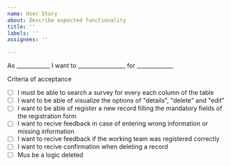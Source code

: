 ```yaml
---
name: User Story
about: Describe expected functionality
title: ''
labels: ''
assignees: ''

---
```


As ____________ I want to _________________ for _____________

Criteria of acceptance

- [ ] I must be able to search a survey for every each column of the table
- [ ] I want to be able of visualize the options of "details", "delete" and "edit"
- [ ] I want to be able of register a new record filling the mandatory fields of the registration form
- [ ] I want to recive feedback in case of entering wrong information or missing information
- [ ] I want to recive feedback if the working team was registered correctly
- [ ] I want to recive confirmation when deleting a record
- [ ] Mus be a logic deleted
